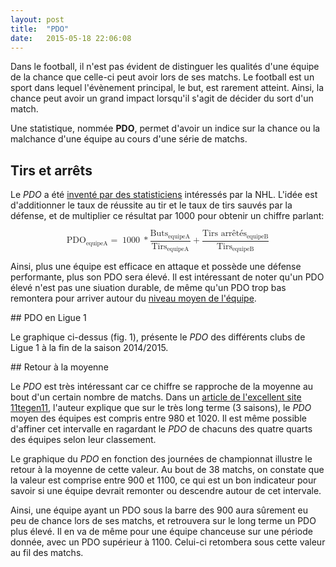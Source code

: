```yaml
---
layout: post
title:  "PDO"
date:   2015-05-18 22:06:08
---
```


<style>

    .bar {
      fill: steelblue;
    }

    .bar:hover {
      fill: brown;
    }

    .axis {
      font: 10px sans-serif;
    }

    .axis path,
    .axis line {
      fill: none;
      stroke: #666;
      shape-rendering: crispEdges;
    }

    .grid {
      stroke: #AAA;
      stroke-dasharray: 2,2;
      shape-rendering: crispEdges;
    }
    
    ul {
        display: block;
        list-style-type: none;
        overflow: hidden;
    }
    
    li {
        float: left;
    }
    
    /** TSR chart **/
    .axis path,
    .axis line {
      fill: none;
      stroke: #AAA;
      shape-rendering: crispEdges;
    }

    .grid {
      stroke: #333;
      stroke-dasharray: 2,2;
      shape-rendering: crispEdges;
    }

    .line {
      fill: none;
      stroke: steelblue;
      stroke-width: 1.5px;
    }

</style>

<script type="text/javascript"
  src="http://cdn.mathjax.org/mathjax/latest/MathJax.js?config=TeX-AMS-MML_HTMLorMML">
</script>

<script type="text/javascript" src="/js/posts/2015-05-22-pdo.js"></script>

<script type="text/javascript">
    MathJax.Hub.Config({
      "HTML-CSS": {
        preferredFont: "STIX"
      }
    });
</script>

Dans le football, il n'est pas évident de distinguer les qualités d'une équipe de la chance que celle-ci peut avoir lors de ses matchs. 
Le football est un sport dans lequel l'évènement principal, le but, est rarement atteint. Ainsi, la chance peut avoir un grand impact lorsqu'il s'agit de décider du sort d'un match.

Une statistique, nommée **PDO**, permet d'avoir un indice sur la chance ou la malchance d'une équipe au cours d'une série de matchs.

## Tirs et arrêts

Le *PDO* a été [inventé par des statisticiens](http://vansunsportsblogs.com/2011/11/04/drance-numbers-an-interview-with-brian-king-inventor-of-pdo/ "Inventeur du PDO") intéressés par la NHL. L'idée est d'additionner le taux de réussite au tir et le taux de tirs sauvés par la défense, et de multiplier ce résultat par 1000 pour obtenir un chiffre parlant:

<math display='block'>
    <mrow>
        <msub>
            <mi>PDO</mi>
            <mn>equipeA</mn>
        </msub>
        <mo>=</mo>
        <mo>1000</mo>
        <mo>*</mo>
        <mfrac>
            <mrow>
                <msub>
                    <mi>Buts</mi>
                    <mn>equipeA</mn>
                </msub>
            </mrow>
            <mrow>
                <msub>
                    <mi>Tirs</mi>
                    <mn>equipeA</mn>
                </msub>
            </mrow>
        </mfrac>
        <mo>+</mo>
        <mfrac>
            <mrow>
                <msub>
                    <mi>Tirs arrêtés</mi>
                    <mn>equipeB</mn>
                </msub>
            </mrow>
            <mrow>
                <msub>
                    <mi>Tirs</mi>
                    <mn>equipeB</mn>
                </msub>
            </mrow>
        </mfrac>
    </mrow>
</math>

Ainsi, plus une équipe est efficace en attaque et possède une défense performante, plus son PDO sera élevé. Il est intéressant de noter qu'un PDO élevé n'est pas une siuation durable, de même qu'un PDO trop bas remontera pour arriver autour du [niveau moyen de l'équipe](http://www.arcticicehockey.com/2012/1/3/2675600/pdo-streaks-and-season-long-performance-spreads "PDO à long terme en NHL").

## PDO en Ligue 1

<div id="pdo_teams"></div>

Le graphique ci-dessus (fig. 1), présente le *PDO* des différents clubs de Ligue 1 à la fin de la saison 2014/2015.

## Retour à la moyenne

Le *PDO* est très intéressant car ce chiffre se rapproche de la moyenne au bout d'un certain nombre de matchs. Dans un [article de l'excellent site 11tegen11](http://11tegen11.net/2013/01/06/what-is-a-normal-pdo/ "What is a normal PDO"), l'auteur explique que sur le très long terme (3 saisons), le *PDO* moyen des équipes est compris entre 980 et 1020. Il est même possible d'affiner cet intervalle en ragardant le *PDO* de chacuns des quatre quarts des équipes selon leur classement.

<div id="pdo_days"></div>

Le graphique du *PDO* en fonction des journées de championnat illustre le retour à la moyenne de cette valeur. Au bout de 38 matchs, on constate que la valeur est comprise entre 900 et 1100, ce qui est un bon indicateur pour savoir si une équipe devrait remonter ou descendre autour de cet intervale.

Ainsi, une équipe ayant un PDO sous la barre des 900 aura sûrement eu peu de chance lors de ses matchs, et retrouvera sur le long terme un PDO plus élevé. Il en va de même pour une équipe chanceuse sur une période donnée, avec un PDO supérieur à 1100. Celui-ci retombera sous cette valeur au fil des matchs.

<script type="text/javascript">
    pdoByTeams("#pdo_teams");
    pdoByDays("#pdo_days");
</script>